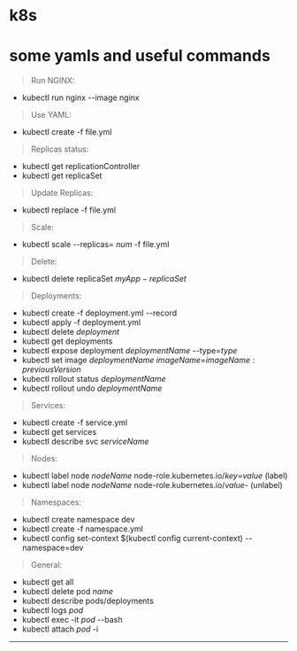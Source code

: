 # k8s
# some yamls and useful commands

> Run NGINX:
- kubectl run nginx --image nginx

> Use YAML:
- kubectl create -f file.yml

> Replicas status:
- kubectl get replicationController
- kubectl get replicaSet

> Update Replicas:
- kubectl replace -f file.yml
> Scale:
- kubectl scale --replicas= $num$ -f file.yml
> Delete:
- kubectl delete replicaSet $myApp-replicaSet$

> Deployments:
- kubectl create -f deployment.yml --record
- kubectl apply -f deployment.yml
- kubectl delete $deployment$
- kubectl get deployments
- kubectl expose deployment $deploymentName$ --type=$type$
- kubectl set image $deploymentName$ $imageName$=$imageName:previousVersion$
- kubectl rollout status $deploymentName$
- kubectl rollout undo $deploymentName$

> Services:
- kubectl create -f service.yml
- kubectl get services
- kubectl describe svc $serviceName$

> Nodes:
- kubectl label node $nodeName$ node-role.kubernetes.io/$key$=$value$ (label)
- kubectl label node $nodeName$ node-role.kubernetes.io/$value$- (unlabel)

> Namespaces:
- kubectl create namespace dev
- kubectl create -f namespace.yml
- kubectl config set-context $(kubectl config current-context) --namespace=dev

> General:
- kubectl get all
- kubectl delete pod $name$
- kubectl describe pods/deployments
- kubectl logs $pod$
- kubectl exec -it $pod$ --bash
- kubectl attach $pod$ -i

---
